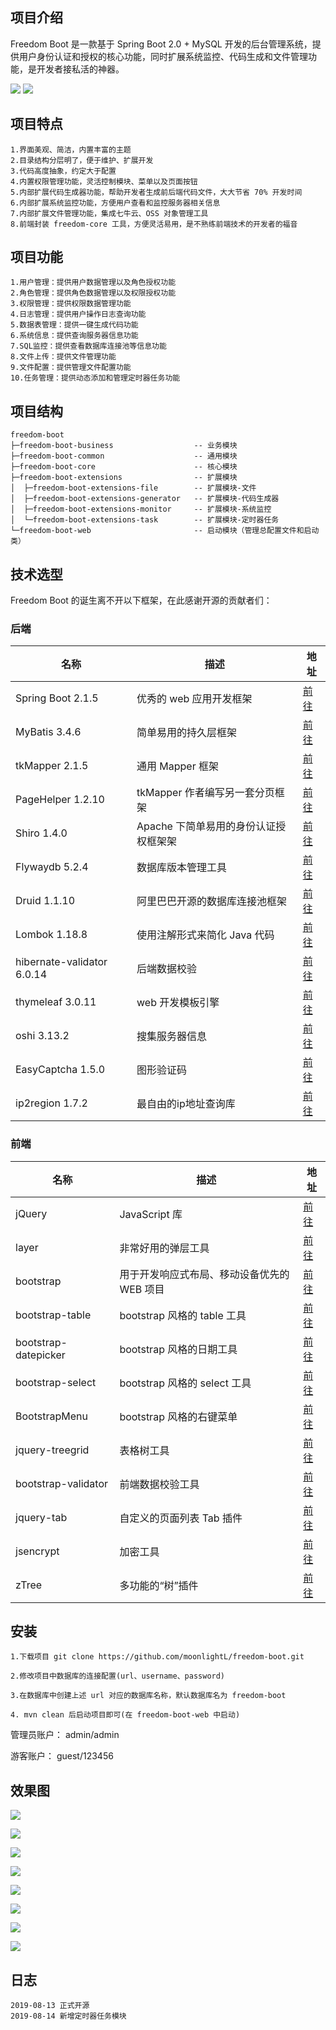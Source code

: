 ## 项目介绍

Freedom Boot 是一款基于 Spring Boot 2.0 + MySQL 开发的后台管理系统，提供用户身份认证和授权的核心功能，同时扩展系统监控、代码生成和文件管理功能，是开发者接私活的神器。

[![](https://img.shields.io/badge/license-MIT-brightgreen.svg)](https://github.com/moonlightL/ml-blog/blob/master/LICENSE)
![](https://img.shields.io/badge/language-Java-blue.svg)

## 项目特点

```
1.界面美观、简洁，内置丰富的主题
2.目录结构分层明了，便于维护、扩展开发
3.代码高度抽象，约定大于配置
4.内置权限管理功能，灵活控制模块、菜单以及页面按钮
5.内部扩展代码生成器功能，帮助开发者生成前后端代码文件，大大节省 70% 开发时间
6.内部扩展系统监控功能，方便用户查看和监控服务器相关信息
7.内部扩展文件管理功能，集成七牛云、OSS 对象管理工具
8.前端封装 freedom-core 工具，方便灵活易用，是不熟练前端技术的开发者的福音
```

## 项目功能

```
1.用户管理：提供用户数据管理以及角色授权功能
2.角色管理：提供角色数据管理以及权限授权功能
3.权限管理：提供权限数据管理功能
4.日志管理：提供用户操作日志查询功能
5.数据表管理：提供一键生成代码功能
6.系统信息：提供查询服务器信息功能
7.SQL监控：提供查看数据库连接池等信息功能
8.文件上传：提供文件管理功能
9.文件配置：提供管理文件配置功能
10.任务管理：提供动态添加和管理定时器任务功能
```

## 项目结构

```
freedom-boot
├─freedom-boot-business                  -- 业务模块
├─freedom-boot-common                    -- 通用模块  
├─freedom-boot-core                      -- 核心模块
├─freedom-boot-extensions                -- 扩展模块
│  ├─freedom-boot-extensions-file        -- 扩展模块-文件
│  ├─freedom-boot-extensions-generator   -- 扩展模块-代码生成器
│  ├─freedom-boot-extensions-monitor     -- 扩展模块-系统监控
│  └─freedom-boot-extensions-task        -- 扩展模块-定时器任务
└─freedom-boot-web                       -- 启动模块（管理总配置文件和启动类）
```

## 技术选型

Freedom Boot 的诞生离不开以下框架，在此感谢开源的贡献者们：

### 后端

名称 | 描述 | 地址
---|--- | ---
Spring Boot 2.1.5 | 优秀的 web 应用开发框架 | [前往](https://github.com/spring-projects/spring-boot)
MyBatis 3.4.6 | 简单易用的持久层框架 | [前往](https://github.com/mybatis/mybatis-3)
tkMapper 2.1.5 | 通用 Mapper 框架 | [前往](https://gitee.com/free/Mapper)
PageHelper 1.2.10 | tkMapper 作者编写另一套分页框架 | [前往](https://gitee.com/free/Mybatis_PageHelper)
Shiro 1.4.0 | Apache 下简单易用的身份认证授权框架架 | [前往](http://shiro.apache.org/)
Flywaydb 5.2.4 | 数据库版本管理工具 | [前往](https://flywaydb.org/)
Druid 1.1.10 | 阿里巴巴开源的数据库连接池框架 | [前往](https://github.com/alibaba/druid)
Lombok 1.18.8 | 使用注解形式来简化 Java 代码 | [前往](https://www.projectlombok.org/)
hibernate-validator 6.0.14 | 后端数据校验 | [前往](https://hibernate.org/validator/)
thymeleaf 3.0.11 | web 开发模板引擎 | [前往](https://www.thymeleaf.org/)
oshi 3.13.2| 搜集服务器信息 | [前往](https://github.com/oshi/oshi)
EasyCaptcha 1.5.0 | 图形验证码 | [前往](https://github.com/whvcse/EasyCaptcha)
ip2region 1.7.2| 最自由的ip地址查询库 | [前往](https://github.com/lionsoul2014/ip2region)

### 前端

名称 | 描述 | 地址
---|--- | ---
jQuery| JavaScript 库 | [前往](https://jquery.com/)
layer| 非常好用的弹层工具 | [前往](http://layer.layui.com/)
bootstrap | 用于开发响应式布局、移动设备优先的 WEB 项目 | [前往](https://getbootstrap.com/)
bootstrap-table | bootstrap 风格的 table 工具 | [前往](https://bootstrap-table.com/)
bootstrap-datepicker| bootstrap 风格的日期工具 | [前往](https://bootstrap-datepicker.readthedocs.io/en/latest/)
bootstrap-select | bootstrap 风格的 select 工具 | [前往](http://developer.snapappointments.com/bootstrap-select/)
BootstrapMenu| bootstrap 风格的右键菜单 | [前往](http://www.jq22.com/jquery-info5376)
jquery-treegrid | 表格树工具 | [前往](http://maxazan.github.io/jquery-treegrid/)
bootstrap-validator| 前端数据校验工具 | [前往](http://bootstrapvalidator.votintsev.ru/getting-started/)
jquery-tab | 自定义的页面列表 Tab 插件 | [前往](https://github.com/moonlightL/jquery-tab)
jsencrypt | 加密工具 | [前往](http://travistidwell.com/jsencrypt/)
zTree | 多功能的“树”插件 | [前往](http://www.treejs.cn/v3/api.php)

## 安装

```
1.下载项目 git clone https://github.com/moonlightL/freedom-boot.git

2.修改项目中数据库的连接配置(url、username、password)

3.在数据库中创建上述 url 对应的数据库名称，默认数据库名为 freedom-boot

4. mvn clean 后启动项目即可(在 freedom-boot-web 中启动)
```

管理员账户： admin/admin 

游客账户： guest/123456

## 效果图

![](http://images.extlight.com/freedom-boot-01.jpg)

![](http://images.extlight.com/freedom-boot-02.jpg)

![](http://images.extlight.com/freedom-boot-03.jpg)

![](http://images.extlight.com/freedom-boot-04.jpg)

![](http://images.extlight.com/freedom-boot-05.jpg)

![](http://images.extlight.com/freedom-boot-06.jpg)

![](http://images.extlight.com/freedom-boot-07.jpg)

![](http://images.extlight.com/freedom-boot-08.jpg)


## 日志

```
2019-08-13 正式开源
2019-08-14 新增定时器任务模块
```